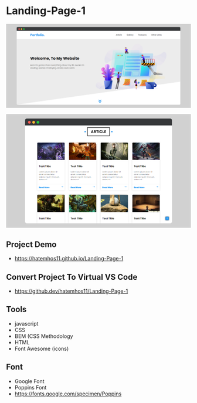 <p align="center">

# Landing-Page-1
</p>

<p align="center">
  <img src="./images/show2.png" />
</p>
<p align="center">
  <img src="./images/show.png" />
</p>

## Project Demo
- https://hatemhos11.github.io/Landing-Page-1

## Convert Project To Virtual VS Code
- https://github.dev/hatemhos11/Landing-Page-1


## Tools
- javascript
- CSS
- BEM (CSS Methodology
- HTML
- Font Awesome (icons)

## Font
- Google Font 
- Poppins Font 
- https://fonts.google.com/specimen/Poppins

